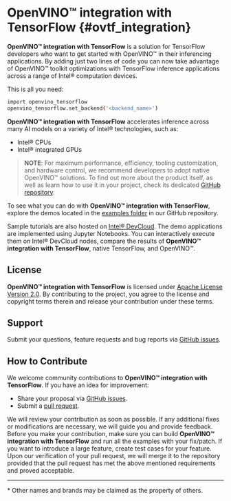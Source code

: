 # OpenVINO™ integration with TensorFlow {#ovtf_integration}

**OpenVINO™ integration with TensorFlow** is a solution for TensorFlow developers who want to get started with OpenVINO™ in their inferencing applications. By adding just two lines of code you can now take advantage of OpenVINO™ toolkit optimizations with TensorFlow inference applications across a range of Intel® computation devices.

This is all you need:
```bash
import openvino_tensorflow
openvino_tensorflow.set_backend('<backend_name>')
```

**OpenVINO™ integration with TensorFlow** accelerates inference across many AI models on a variety of Intel® technologies, such as:
- Intel® CPUs
- Intel® integrated GPUs

> **NOTE**: For maximum performance, efficiency, tooling customization, and hardware control, we recommend developers to adopt native OpenVINO™ solutions.
To find out more about the product itself, as well as learn how to use it in your project, check its dedicated [GitHub repository](https://github.com/openvinotoolkit/openvino_tensorflow/tree/master/docs). 


To see what you can do with **OpenVINO™ integration with TensorFlow**, explore the demos located in the [examples folder](https://github.com/openvinotoolkit/openvino_tensorflow/tree/master/examples) in our GitHub repository.  

Sample tutorials are also hosted on [Intel® DevCloud](https://www.intel.com/content/www/us/en/developer/tools/devcloud/edge/build/ovtfoverview.html). The demo applications are implemented using Jupyter Notebooks. You can interactively execute them on Intel® DevCloud nodes, compare the results of **OpenVINO™ integration with TensorFlow**, native TensorFlow, and OpenVINO™. 

## License
**OpenVINO™ integration with TensorFlow** is licensed under [Apache License Version 2.0](https://github.com/openvinotoolkit/openvino_tensorflow/blob/master/LICENSE).
By contributing to the project, you agree to the license and copyright terms therein
and release your contribution under these terms.

## Support

Submit your questions, feature requests and bug reports via [GitHub issues](https://github.com/openvinotoolkit/openvino_tensorflow/issues).

## How to Contribute

We welcome community contributions to **OpenVINO™ integration with TensorFlow**. If you have an idea for improvement:

* Share your proposal via [GitHub issues](https://github.com/openvinotoolkit/openvino_tensorflow/issues).
* Submit a [pull request](https://github.com/openvinotoolkit/openvino_tensorflow/pulls).

We will review your contribution as soon as possible. If any additional fixes or modifications are necessary, we will guide you and provide feedback. Before you make your contribution, make sure you can build **OpenVINO™ integration with TensorFlow** and run all the examples with your fix/patch. If you want to introduce a large feature, create test cases for your feature. Upon our verification of your pull request, we will merge it to the repository provided that the pull request has met the above mentioned requirements and proved acceptable.

---
\* Other names and brands may be claimed as the property of others.